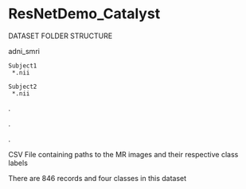 # ResNetDemo_Catalyst

DATASET FOLDER STRUCTURE

 adni_smri

    Subject1
     *.nii
  
    Subject2
     *.nii
 
 .
 
 .
 
 .
  
  
  CSV File containing paths to the MR images and their respective class labels
  
  There are 846 records and four classes in this dataset
  
  
